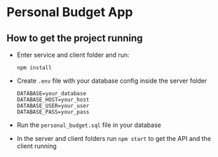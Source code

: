 # Personal Budget App
## How to get the project running
  - Enter service and client folder and run:
  
    ```
    npm install
    ```
  - Create `.env` file with your database config inside the server folder
    ```
    DATABASE=your_database
    DATABASE_HOST=your_host
    DATABASE_USER=your_user
    DATABASE_PASS=your_pass
    ```
  - Run the `personal_budget.sql` file in your database
  - In the server and client folders run `npm start` to get the API and the client running